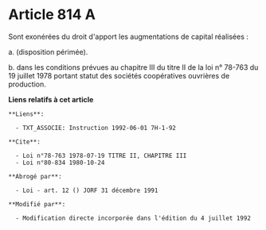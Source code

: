 # Article 814 A

Sont exonérées du droit d'apport les augmentations de capital réalisées :

a. (disposition périmée).

b. dans les conditions prévues au chapitre III du titre II de la loi n° 78-763 du 19 juillet 1978 portant statut des sociétés
coopératives ouvrières de production.

**Liens relatifs à cet article**

	**Liens**:

	  - TXT_ASSOCIE: Instruction 1992-06-01 7H-1-92

	**Cite**:

	  - Loi n°78-763 1978-07-19 TITRE II, CHAPITRE III
	  - Loi n°80-834 1980-10-24

	**Abrogé par**:

	  - Loi - art. 12 () JORF 31 décembre 1991

	**Modifié par**:

	  - Modification directe incorporée dans l'édition du 4 juillet 1992
